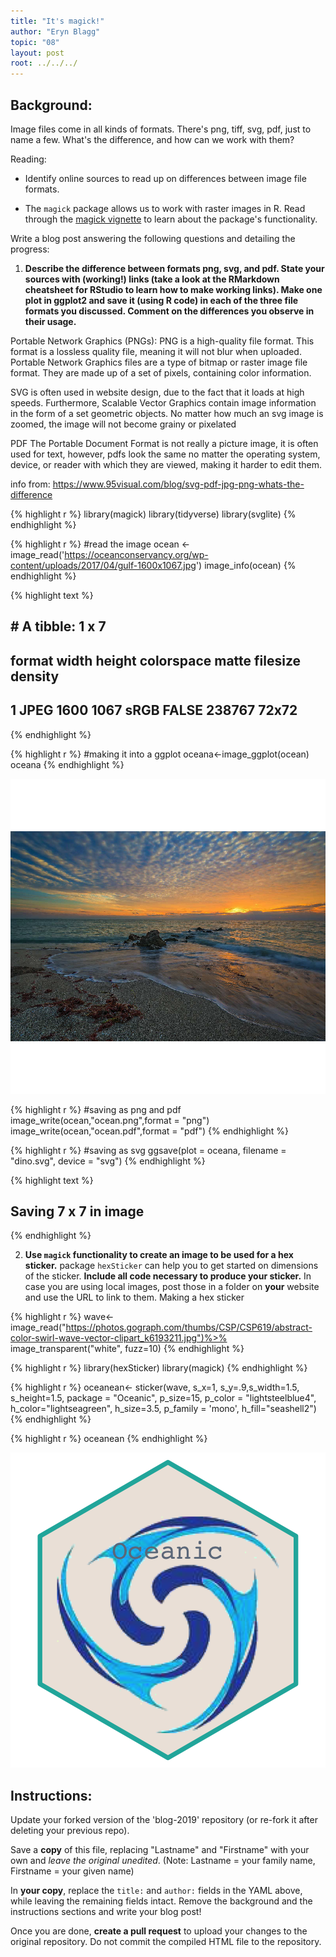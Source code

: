 ```yaml
---
title: "It's magick!"
author: "Eryn Blagg"
topic: "08"
layout: post
root: ../../../
---
```


## Background:

Image files come in all kinds of formats. There's png, tiff, svg, pdf, just to name a few. What's the difference, and how can we work with them?

Reading: 

  - Identify online sources to read up on differences between image file formats. 

  - The `magick` package allows us to work with raster images in R. Read through the  [magick vignette](https://cran.r-project.org/web/packages/magick/vignettes/intro.html) to learn about the package's functionality.

Write a blog post answering the following questions and detailing the progress: 

1. **Describe the difference between formats png, svg, and pdf. State your sources with (working!) links (take a look at the RMarkdown cheatsheet for RStudio to learn how to make working links). Make one plot in ggplot2 and save it (using R code) in each of the three file formats you discussed. Comment on the differences you observe in their usage.**

Portable Network Graphics (PNGs): PNG is a high-quality file format. This format is a lossless quality file, meaning it will not blur when uploaded. Portable Network Graphics files are a type of bitmap or raster image file format. They are made up of a set of pixels, containing color information. 

SVG is often used in website design, due to the fact that it loads at high speeds. Furthermore, Scalable Vector Graphics contain image information in the form of a set geometric objects. No matter how much an svg image is zoomed, the image will not become grainy or pixelated 

PDF The Portable Document Format is not really a picture image, it is often used for text, however, pdfs look the same no matter the operating system, device, or reader with which they are viewed, making it harder to edit them. 

info from: https://www.95visual.com/blog/svg-pdf-jpg-png-whats-the-difference


{% highlight r %}
library(magick)
library(tidyverse)
library(svglite)
{% endhighlight %}


{% highlight r %}
#read the image
ocean <- image_read('https://oceanconservancy.org/wp-content/uploads/2017/04/gulf-1600x1067.jpg')
image_info(ocean)
{% endhighlight %}



{% highlight text %}
## # A tibble: 1 x 7
##   format width height colorspace matte filesize density
##   <chr>  <int>  <int> <chr>      <lgl>    <int> <chr>  
## 1 JPEG    1600   1067 sRGB       FALSE   238767 72x72
{% endhighlight %}


{% highlight r %}
#making it into a ggplot 
oceana<-image_ggplot(ocean)
oceana
{% endhighlight %}

![center](./../figure/08/BlaggEryn/unnamed-chunk-3-1.png)


{% highlight r %}
#saving as png and pdf
image_write(ocean,"ocean.png",format = "png")
image_write(ocean,"ocean.pdf",format = "pdf")
{% endhighlight %}


{% highlight r %}
#saving as svg
ggsave(plot = oceana, filename = "dino.svg", device = "svg")
{% endhighlight %}



{% highlight text %}
## Saving 7 x 7 in image
{% endhighlight %}


2. **Use `magick` functionality to create an image to be used for a hex sticker.**  package `hexSticker` can help you to get started on dimensions of the sticker. **Include all code necessary to produce your sticker.** In case you are using local images, post those in a folder on **your** website and use the URL to link to them.
Making a hex sticker 

{% highlight r %}
wave<-image_read("https://photos.gograph.com/thumbs/CSP/CSP619/abstract-color-swirl-wave-vector-clipart_k6193211.jpg")%>%
  image_transparent("white", fuzz=10)
{% endhighlight %}



{% highlight r %}
library(hexSticker)
library(magick)
{% endhighlight %}


{% highlight r %}
oceanean<- sticker(wave, s_x=1, s_y=.9,s_width=1.5, s_height=1.5, package = "Oceanic", p_size=15, p_color = "lightsteelblue4", h_color="lightseagreen", h_size=3.5, p_family = 'mono', h_fill="seashell2")
{% endhighlight %}


{% highlight r %}
oceanean
{% endhighlight %}

![center](./../figure/08/BlaggEryn/unnamed-chunk-9-1.png)

## Instructions:

Update your forked version of the 'blog-2019' repository (or re-fork it after deleting your previous repo).

Save a **copy** of this file, replacing "Lastname" and "Firstname" with your own and *leave the original unedited*. (Note: Lastname = your family name, Firstname = your given name)

In **your copy**, replace the `title:` and `author:` fields in the YAML above, while leaving the remaining fields intact. Remove the background and the instructions sections and write your blog post! 

Once you are done, **create a pull request** to upload your changes to the original repository. Do not commit the compiled HTML file to the repository.
